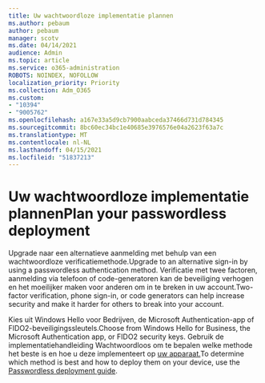 ```yaml
---
title: Uw wachtwoordloze implementatie plannen
ms.author: pebaum
author: pebaum
manager: scotv
ms.date: 04/14/2021
audience: Admin
ms.topic: article
ms.service: o365-administration
ROBOTS: NOINDEX, NOFOLLOW
localization_priority: Priority
ms.collection: Adm_O365
ms.custom:
- "10394"
- "9005762"
ms.openlocfilehash: a167e33a5d9cb7900aabceda37466d731d784345
ms.sourcegitcommit: 8bc60ec34bc1e40685e3976576e04a2623f63a7c
ms.translationtype: MT
ms.contentlocale: nl-NL
ms.lasthandoff: 04/15/2021
ms.locfileid: "51837213"
---
```

# <a name="plan-your-passwordless-deployment"></a><span data-ttu-id="85dec-102">Uw wachtwoordloze implementatie plannen</span><span class="sxs-lookup"><span data-stu-id="85dec-102">Plan your passwordless deployment</span></span>

<span data-ttu-id="85dec-103">Upgrade naar een alternatieve aanmelding met behulp van een wachtwoordloze verificatiemethode.</span><span class="sxs-lookup"><span data-stu-id="85dec-103">Upgrade to an alternative sign-in by using a passwordless authentication method.</span></span> <span data-ttu-id="85dec-104">Verificatie met twee factoren, aanmelding via telefoon of code-generatoren kan de beveiliging verhogen en het moeilijker maken voor anderen om in te breken in uw account.</span><span class="sxs-lookup"><span data-stu-id="85dec-104">Two-factor verification, phone sign-in, or code generators can help increase security and make it harder for others to break into your account.</span></span> 

<span data-ttu-id="85dec-105">Kies uit Windows Hello voor Bedrijven, de Microsoft Authentication-app of FIDO2-beveiligingssleutels.</span><span class="sxs-lookup"><span data-stu-id="85dec-105">Choose from Windows Hello for Business, the Microsoft Authentication app, or FIDO2 security keys.</span></span> <span data-ttu-id="85dec-106">Gebruik de implementatiehandleiding Wachtwoordloos om te bepalen welke methode het beste is en hoe u deze implementeert op [uw apparaat.](https://admin.microsoft.com/adminportal/home?#/modernonboarding/passwordlesssetup)</span><span class="sxs-lookup"><span data-stu-id="85dec-106">To determine which method is best and how to deploy them on your device, use the [Passwordless deployment guide](https://admin.microsoft.com/adminportal/home?#/modernonboarding/passwordlesssetup).</span></span> 

